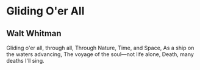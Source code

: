 # Gliding O'er All
## Walt Whitman
Gliding o'er all, through all,
Through Nature, Time, and Space,
As a ship on the waters advancing,
The voyage of the soul—not life alone,
Death, many deaths I'll sing.